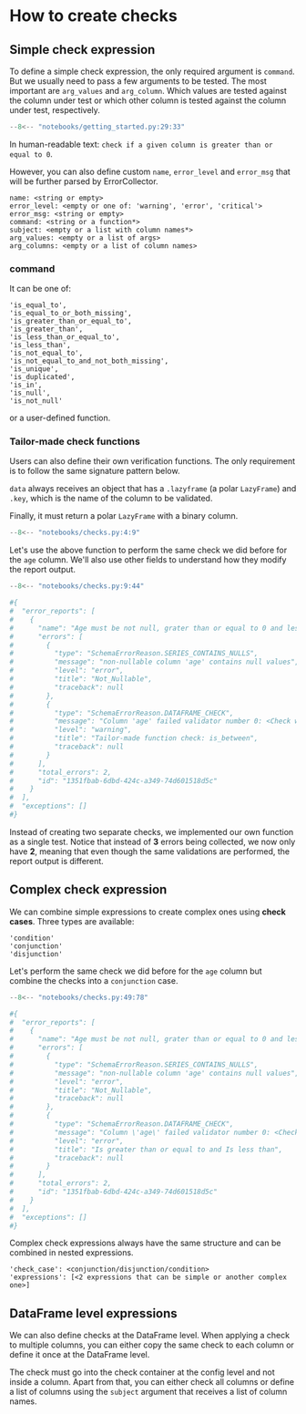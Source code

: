 # How to create checks

## Simple check expression

To define a simple check expression, the only required argument is `command`.
But we usually need to pass a few arguments to be tested. The most important are `arg_values` and `arg_column`.
Which values ​​are tested against the column under test or which other column is tested against the column under test, respectively.

```py title="getting_started.py" linenums="29" hl_lines="3-4"
--8<-- "notebooks/getting_started.py:29:33"
```
In human-readable text: `check if a given column is greater than or equal to 0`.

However, you can also define custom `name`, `error_level` and `error_msg` that will be further parsed by ErrorCollector.

```
name: <string or empty>
error_level: <empty or one of: 'warning', 'error', 'critical'>
error_msg: <string or empty>
command: <string or a function*>
subject: <empty or a list with column names*>
arg_values: <empty or a list of args>
arg_columns: <empty or a list of column names>

```

### command

It can be one of:

```
'is_equal_to',
'is_equal_to_or_both_missing',
'is_greater_than_or_equal_to',
'is_greater_than',
'is_less_than_or_equal_to',
'is_less_than',
'is_not_equal_to',
'is_not_equal_to_and_not_both_missing',
'is_unique',
'is_duplicated',
'is_in',
'is_null',
'is_not_null'
```

or a user-defined function.

### Tailor-made check functions

Users can also define their own verification functions. The only requirement is to follow the same signature pattern below.

`data` always receives an object that has a `.lazyframe` (a polar `LazyFrame`) and `.key`, which is the name of the column to be validated.

Finally, it must return a polar `LazyFrame` with a binary column.

```py title="getting_started.py" linenums="4" hl_lines="1"
--8<-- "notebooks/checks.py:4:9"
```

Let's use the above function to perform the same check we did before for the `age` column. We'll also use other fields to understand how they modify the report output.


```py title="getting_started.py" linenums="9" hl_lines="12-16 57"
--8<-- "notebooks/checks.py:9:44"

#{
#  "error_reports": [
#    {
#      "name": "Age must be not null, grater than or equal to 0 and less than 150",
#      "errors": [
#        {
#          "type": "SchemaErrorReason.SERIES_CONTAINS_NULLS",
#          "message": "non-nullable column 'age' contains null values",
#          "level": "error",
#          "title": "Not_Nullable",
#          "traceback": null
#        },
#        {
#          "type": "SchemaErrorReason.DATAFRAME_CHECK",
#          "message": "Column 'age' failed validator number 0: <Check warning: Age must be between 0 (inclusive) and 150 (exclusive)> failure case examples: [{'age': -5}, {'age': 150}]",
#          "level": "warning",
#          "title": "Tailor-made function check: is_between",
#          "traceback": null
#        }
#      ],
#      "total_errors": 2,
#      "id": "1351fbab-6dbd-424c-a349-74d601518d5c"
#    }
#  ],
#  "exceptions": []
#}
```
Instead of creating two separate checks, we implemented our own function as a single test. Notice that instead of **3** errors being collected, we now only have **2**, meaning that even though the same validations are performed, the report output is different.


## Complex check expression

We can combine simple expressions to create complex ones using **check cases**. Three types are available:

```
'condition'
'conjunction'
'disjunction'
```

Let's perform the same check we did before for the `age` column but combine the checks into a `conjunction` case.

```py title="getting_started.py" linenums="49" hl_lines="12-21"
--8<-- "notebooks/checks.py:49:78"

#{
#  "error_reports": [
#    {
#      "name": "Age must be not null, grater than or equal to 0 and less than 150",
#      "errors": [
#        {
#          "type": "SchemaErrorReason.SERIES_CONTAINS_NULLS",
#          "message": "non-nullable column 'age' contains null values",
#          "level": "error",
#          "title": "Not_Nullable",
#          "traceback": null
#        },
#        {
#          "type": "SchemaErrorReason.DATAFRAME_CHECK",
#          "message": "Column \'age\' failed validator number 0: <Check error: The column under validation is greater than or equal to "0" and The column under validation is less than "150"> failure case examples: [{\'age\': -5}, {\'age\': 150}]",
#          "level": "error",
#          "title": "Is greater than or equal to and Is less than",
#          "traceback": null
#        }
#      ],
#      "total_errors": 2,
#      "id": "1351fbab-6dbd-424c-a349-74d601518d5c"
#    }
#  ],
#  "exceptions": []
#}
```

Complex check expressions always have the same structure and can be combined in nested expressions.

```
'check_case': <conjunction/disjunction/condition>
'expressions': [<2 expressions that can be simple or another complex one>]
```

## DataFrame level expressions

We can also define checks at the DataFrame level. When applying a check to multiple columns, you can either copy the same check to each column or define it once at the DataFrame level.

The check must go into the check container at the config level and not inside a column. Apart from that, you can either check all columns or define a list of columns using the `subject` argument that receives a list of column names.
